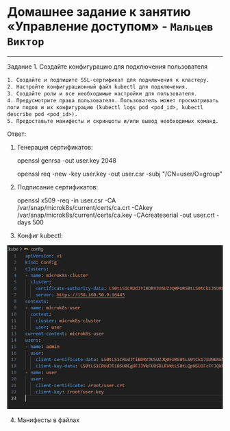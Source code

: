 # Домашнее задание к занятию «Управление доступом» - `Мальцев Виктор`

---

Задание 1. Создайте конфигурацию для подключения пользователя

    1. Создайте и подпишите SSL-сертификат для подключения к кластеру.
    2. Настройте конфигурационный файл kubectl для подключения.
    3. Создайте роли и все необходимые настройки для пользователя.
    4. Предусмотрите права пользователя. Пользователь может просматривать логи подов и их конфигурацию (kubectl logs pod <pod_id>, kubectl describe pod <pod_id>).
    5. Предоставьте манифесты и скриншоты и/или вывод необходимых команд.


Ответ:

1. Генерация сертификатов:

    openssl genrsa -out user.key 2048

    openssl req -new -key user.key -out user.csr -subj "/CN=user/O=group"

2. Подписание сертификатов:

    openssl x509 -req -in user.csr -CA /var/snap/microk8s/current/certs/ca.crt -CAkey /var/snap/microk8s/current/certs/ca.key -CAcreateserial -out user.crt -days 500

3. Конфиг kubectl:

![alt text](https://github.com/vmmaltsev/screenshot/blob/main/Screenshot_146.png)

4. Манифесты в файлах








